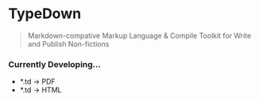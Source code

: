 # TypeDown

> Markdown-compative Markup Language & Compile Toolkit for Write and Publish Non-fictions

### Currently Developing...

- \*.td -> PDF
- \*.td -> HTML
